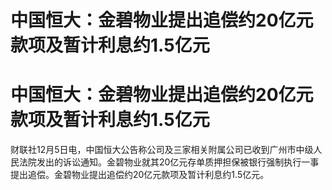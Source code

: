# 中国恒大：金碧物业提出追偿约20亿元款项及暂计利息约1.5亿元

# 中国恒大：金碧物业提出追偿约20亿元款项及暂计利息约1.5亿元

财联社12月5日电，中国恒大公告称公司及三家相关附属公司已收到广州市中级人民法院发出的诉讼通知。金碧物业就其20亿元存单质押担保被银行强制执行一事提出追偿。金碧物业提出追偿约20亿元款项及暂计利息约1.5亿元。

